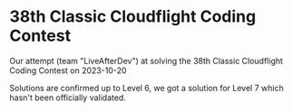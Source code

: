 # 38th Classic Cloudflight Coding Contest 
Our attempt (team "LiveAfterDev") at solving the 38th Classic Cloudflight Coding Contest on 2023-10-20

Solutions are confirmed up to Level 6, we got a solution for Level 7 which hasn't been officially validated.
